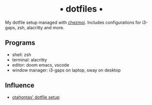 <h1 align='center'>• dotfiles •</h1>

My dotfile setup managed with [chezmoi](github.com/twpayne/chezmoi). Includes configurations for i3-gaps, zsh, alacritty and more.

## Programs
- shell: zsh
- terminal: alacritty
- editor: doom emacs, vscode
- window manager: i3-gaps on laptop, sway on desktop

## Influence
- [otahontas' dotfile setup](https://github.com/otahontas/dotfiles)
